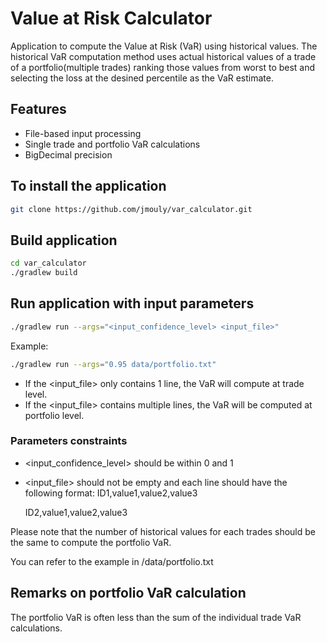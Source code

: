 # Value at Risk Calculator

Application to compute the Value at Risk (VaR) using historical values.
The historical VaR computation method uses actual historical values of a trade of a portfolio(multiple trades) ranking those values from worst to best and selecting the loss at the desined percentile as the VaR estimate.

## Features
- File-based input processing
- Single trade and portfolio VaR calculations
- BigDecimal precision

## To install the application
```bash
git clone https://github.com/jmouly/var_calculator.git
```

## Build application

```bash
cd var_calculator 
./gradlew build
```

## Run application with input parameters
```bash
./gradlew run --args="<input_confidence_level> <input_file>"
```
Example:
```bash
./gradlew run --args="0.95 data/portfolio.txt"
```

- If the <input_file> only contains 1 line, the VaR will compute at trade level.
- If the <input_file> contains multiple lines, the VaR will be computed at portfolio level.

### Parameters constraints

- <input_confidence_level> should be within 0 and 1
- <input_file> should not be empty and each line should have the following format:
    ID1,value1,value2,value3

    ID2,value1,value2,value3

Please note that the number of historical values for each trades should be the same to compute the portfolio VaR.

You can refer to the example in /data/portfolio.txt


## Remarks on portfolio VaR calculation

The portfolio VaR is often less than the sum of the individual trade VaR calculations. 